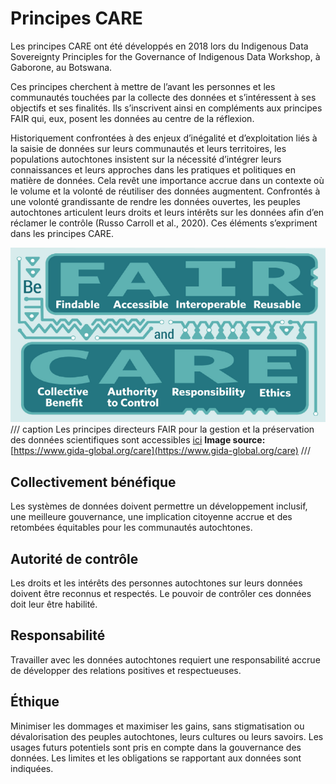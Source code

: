 # Principes CARE

Les principes CARE ont été développés en 2018 lors du Indigenous Data Sovereignty Principles for the Governance of Indigenous Data Workshop, à Gaborone, au Botswana.

Ces principes cherchent à mettre de l’avant les personnes et les communautés touchées par la collecte des données et s’intéressent à ses objectifs et ses finalités. Ils s’inscrivent ainsi en compléments aux principes FAIR qui, eux, posent les données au centre de la réflexion.

Historiquement confrontées à des enjeux d’inégalité et d’exploitation liés à la saisie de données sur leurs communautés et leurs territoires, les populations autochtones insistent sur la nécessité d’intégrer leurs connaissances et leurs approches dans les pratiques et politiques en matière de données. Cela revêt une importance accrue dans un contexte où le volume et la volonté de réutiliser des données augmentent. Confrontés à une volonté grandissante de rendre les données ouvertes, les peuples autochtones articulent leurs droits et leurs intérêts sur les données afin d’en réclamer le contrôle (Russo Carroll et al., 2020). Ces éléments s’expriment dans les principes CARE.

![CARE Principles](Be+FAIR+and+CARE.png)
/// caption
Les principes directeurs FAIR pour la gestion et la préservation des données scientifiques sont accessibles [ici](https://www.go-fair.org/fair-principles/) **Image source:** [https://www.gida-global.org/care](https://www.gida-global.org/care)
///

## Collectivement bénéfique

Les systèmes de données doivent permettre un développement inclusif, une meilleure gouvernance, une implication citoyenne accrue et des retombées équitables pour les communautés autochtones.

## Autorité de contrôle

Les droits et les intérêts des personnes autochtones sur leurs données doivent être reconnus et respectés. Le pouvoir de contrôler ces données doit leur être habilité.

## Responsabilité

Travailler avec les données autochtones requiert une responsabilité accrue de développer des relations positives et respectueuses.

## Éthique

Minimiser les dommages et maximiser les gains, sans stigmatisation ou dévalorisation des peuples autochtones, leurs cultures ou leurs savoirs. Les usages futurs potentiels sont pris en compte dans la gouvernance des données. Les limites et les obligations se rapportant aux données sont indiquées.
